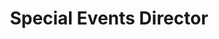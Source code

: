 ---
name: "Keertana Namuduri"
title: "Special Events Director"
group: "board"
img: knamuduri.jpeg
pronouns: "she/her"
---